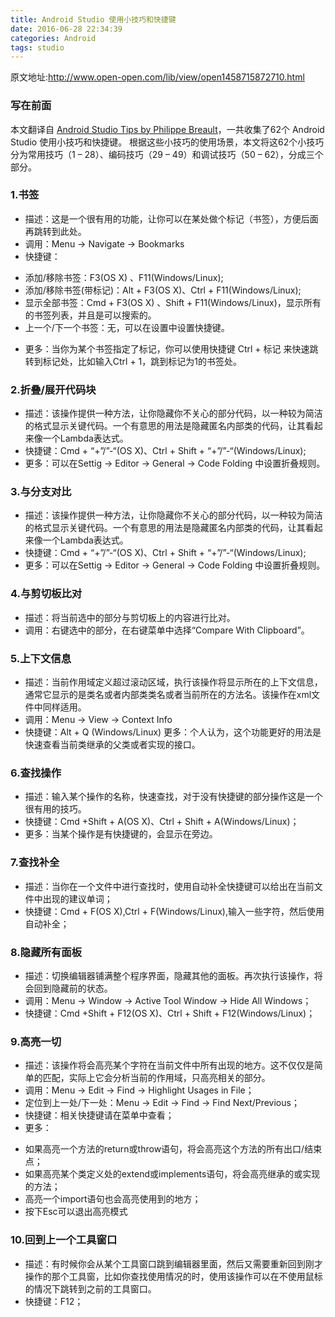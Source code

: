 ```yaml
---
title: Android Studio 使用小技巧和快捷键
date: 2016-06-28 22:34:39
categories: Android
tags: studio
---
```


原文地址:http://www.open-open.com/lib/view/open1458715872710.html

### 写在前面

本文翻译自 [Android Studio Tips by Philippe Breault](https://github.com/pavlospt/Android-Studio-Tips-by-Philippe-Breault/wiki)，一共收集了62个 Android Studio 使用小技巧和快捷键。 根据这些小技巧的使用场景，本文将这62个小技巧分为常用技巧（1 – 28）、编码技巧（29 – 49）和调试技巧（50 – 62），分成三个部分。

<!-- more -->

### 1.书签

- 描述：这是一个很有用的功能，让你可以在某处做个标记（书签），方便后面再跳转到此处。
- 调用：Menu → Navigate → Bookmarks
- 快捷键：
 + 添加/移除书签：F3(OS X) 、F11(Windows/Linux);
 + 添加/移除书签(带标记)：Alt + F3(OS X)、Ctrl + F11(Windows/Linux);
 + 显示全部书签：Cmd + F3(OS X) 、Shift + F11(Windows/Linux)，显示所有的书签列表，并且是可以搜索的。
 + 上一个/下一个书签：无，可以在设置中设置快捷键。

- 更多：当你为某个书签指定了标记，你可以使用快捷键 Ctrl + 标记 来快速跳转到标记处，比如输入Ctrl + 1，跳到标记为1的书签处。

### 2.折叠/展开代码块

- 描述：该操作提供一种方法，让你隐藏你不关心的部分代码，以一种较为简洁的格式显示关键代码。一个有意思的用法是隐藏匿名内部类的代码，让其看起来像一个Lambda表达式。
- 快捷键：Cmd + “+”/”-“(OS X)、Ctrl + Shift + “+”/”-“(Windows/Linux);
- 更多：可以在Settig → Editor → General → Code Folding 中设置折叠规则。

### 3.与分支对比

- 描述：该操作提供一种方法，让你隐藏你不关心的部分代码，以一种较为简洁的格式显示关键代码。一个有意思的用法是隐藏匿名内部类的代码，让其看起来像一个Lambda表达式。
- 快捷键：Cmd + “+”/”-“(OS X)、Ctrl + Shift + “+”/”-“(Windows/Linux);
- 更多：可以在Settig → Editor → General → Code Folding 中设置折叠规则。

### 4.与剪切板比对

- 描述：将当前选中的部分与剪切板上的内容进行比对。
- 调用：右键选中的部分，在右键菜单中选择“Compare With Clipboard”。

### 5.上下文信息

- 描述：当前作用域定义超过滚动区域，执行该操作将显示所在的上下文信息，通常它显示的是类名或者内部类类名或者当前所在的方法名。该操作在xml文件中同样适用。
- 调用：Menu → View → Context Info
- 快捷键：Alt + Q (Windows/Linux)
更多：个人认为，这个功能更好的用法是快速查看当前类继承的父类或者实现的接口。

### 6.查找操作

- 描述：输入某个操作的名称，快速查找，对于没有快捷键的部分操作这是一个很有用的技巧。
- 快捷键：Cmd +Shift + A(OS X)、Ctrl + Shift + A(Windows/Linux)；
- 更多：当某个操作是有快捷键的，会显示在旁边。

### 7.查找补全

- 描述：当你在一个文件中进行查找时，使用自动补全快捷键可以给出在当前文件中出现的建议单词；
- 快捷键：Cmd + F(OS X),Ctrl + F(Windows/Linux),输入一些字符，然后使用自动补全；

### 8.隐藏所有面板

- 描述：切换编辑器铺满整个程序界面，隐藏其他的面板。再次执行该操作，将会回到隐藏前的状态。
- 调用：Menu → Window → Active Tool Window → Hide All Windows；
- 快捷键：Cmd +Shift + F12(OS X)、Ctrl + Shift + F12(Windows/Linux)；

### 9.高亮一切

- 描述：该操作将会高亮某个字符在当前文件中所有出现的地方。这不仅仅是简单的匹配，实际上它会分析当前的作用域，只高亮相关的部分。
- 调用：Menu → Edit → Find → Highlight Usages in File；
- 定位到上一处/下一处：Menu → Edit → Find → Find Next/Previous；
- 快捷键：相关快捷键请在菜单中查看；
- 更多：
 + 如果高亮一个方法的return或throw语句，将会高亮这个方法的所有出口/结束点；
 + 如果高亮某个类定义处的extend或implements语句，将会高亮继承的或实现的方法；
 + 高亮一个import语句也会高亮使用到的地方；
 + 按下Esc可以退出高亮模式

 ### 10.回到上一个工具窗口
 
 - 描述：有时候你会从某个工具窗口跳到编辑器里面，然后又需要重新回到刚才操作的那个工具窗，比如你查找使用情况的时，使用该操作可以在不使用鼠标的情况下跳转到之前的工具窗口。
 - 快捷键：F12；
